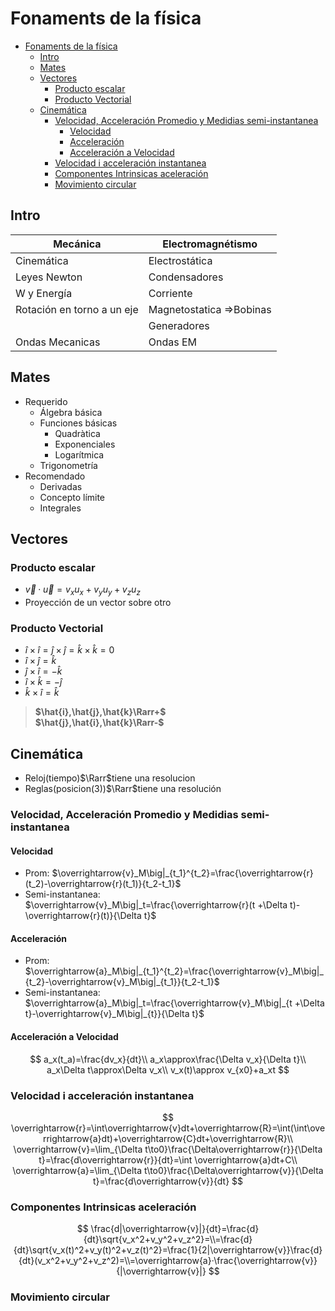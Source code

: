 # Fonaments de la física

- [Fonaments de la física](#fonaments-de-la-física)
  - [Intro](#intro)
  - [Mates](#mates)
  - [Vectores](#vectores)
    - [Producto escalar](#producto-escalar)
    - [Producto Vectorial](#producto-vectorial)
  - [Cinemática](#cinemática)
    - [Velocidad, Acceleración Promedio y Medidias semi-instantanea](#velocidad-acceleración-promedio-y-medidias-semi-instantanea)
      - [Velocidad](#velocidad)
      - [Acceleración](#acceleración)
      - [Acceleración a Velocidad](#acceleración-a-velocidad)
    - [Velocidad i acceleración instantanea](#velocidad-i-acceleración-instantanea)
    - [Componentes Intrinsicas aceleración](#componentes-intrinsicas-aceleración)
    - [Movimiento circular](#movimiento-circular)

## Intro

| Mecánica                   | Electromagnétismo        |
| -------------------------- | ------------------------ |
| Cinemática                 | Electrostática           |
| Leyes Newton               | Condensadores            |
| W y Energía                | Corriente                |
| Rotación en torno a un eje | Magnetostatica =>Bobinas |
|                            | Generadores              |
| Ondas Mecanicas            | Ondas EM                 |

## Mates

- Requerido
  - Álgebra básica
  - Funciones básicas
    - Quadràtica
    - Exponenciales
    - Logarítmica
  - Trigonometría
- Recomendado
  - Derivadas
  - Concepto límite
  - Integrales

## Vectores

### Producto escalar

- $\overrightarrow{v} · \overrightarrow{u}=v_xu_x+v_yu_y+v_zu_z$
- Proyección de un vector sobre otro

### Producto Vectorial

- $î\times î = \hat{j}\times\hat{j}=\hat{k}\times\hat{k}=0$
- $\hat{i}\times\hat{j}=\hat{k}$
- $\hat{j}\times\hat{i}=-\hat{k}$
- $\hat{i}\times\hat{k}=-\hat{j}$
- $\hat{k}\times\hat{i}=\hat{k}$

> **$\hat{i},\hat{j},\hat{k}\Rarr+$**<br>**$\hat{j},\hat{i},\hat{k}\Rarr-$**

## Cinemática

- Reloj(tiempo)$\Rarr$tiene una resolucion
- Reglas(posicion(3))$\Rarr$tiene una resolución

### Velocidad, Acceleración Promedio y Medidias semi-instantanea

#### Velocidad

- Prom: $\overrightarrow{v}_M\big|_{t_1}^{t_2}=\frac{\overrightarrow{r}(t_2)-\overrightarrow{r}(t_1)}{t_2-t_1}$
- Semi-instantanea: $\overrightarrow{v}_M\big|_t=\frac{\overrightarrow{r}(t +\Delta t)-\overrightarrow{r}(t)}{\Delta t}$

#### Acceleración

- Prom: $\overrightarrow{a}_M\big|_{t_1}^{t_2}=\frac{\overrightarrow{v}_M\big|_{t_2}-\overrightarrow{v}_M\big|_{t_1}}{t_2-t_1}$
- Semi-instantanea: $\overrightarrow{a}_M\big|_t=\frac{\overrightarrow{v}_M\big|_{t +\Delta t}-\overrightarrow{v}_M\big|_{t}}{\Delta t}$

#### Acceleración a Velocidad

$$
a_x(t_a)=\frac{dv_x}{dt}\\
a_x\approx\frac{\Delta v_x}{\Delta t}\\
a_x\Delta t\approx\Delta v_x\\
v_x(t)\approx v_{x0}+a_xt
$$

### Velocidad i acceleración instantanea


$$
\overrightarrow{r}=\int\overrightarrow{v}dt+\overrightarrow{R}=\int(\int\overrightarrow{a}dt)+\overrightarrow{C}dt+\overrightarrow{R}\\
\overrightarrow{v}=\lim_{\Delta t\to0}\frac{\Delta\overrightarrow{r}}{\Delta t}=\frac{d\overrightarrow{r}}{dt}=\int \overrightarrow{a}dt+C\\
\overrightarrow{a}=\lim_{\Delta t\to0}\frac{\Delta\overrightarrow{v}}{\Delta t}=\frac{d\overrightarrow{v}}{dt}
$$

### Componentes Intrinsicas aceleración

$$
\frac{d|\overrightarrow{v}|}{dt}=\frac{d}{dt}\sqrt{v_x^2+v_y^2+v_z^2}=\\=\frac{d}{dt}\sqrt{v_x(t)^2+v_y(t)^2+v_z(t)^2}=\frac{1}{2|\overrightarrow{v}}\frac{d}{dt}(v_x^2+v_y^2+v_z^2)=\\=\overrightarrow{a}·\frac{\overrightarrow{v}}{|\overrightarrow{v}|}
$$

### Movimiento circular
